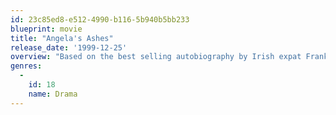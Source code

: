 ```yaml
---
id: 23c85ed8-e512-4990-b116-5b940b5bb233
blueprint: movie
title: "Angela's Ashes"
release_date: '1999-12-25'
overview: "Based on the best selling autobiography by Irish expat Frank McCourt, Angela's Ashes follows the experiences of young Frankie and his family as they try against all odds to escape the poverty endemic in the slums of pre-war Limerick. The film opens with the family in Brooklyn, but following the death of one of Frankie's siblings, they return home, only to find the situation there even worse. Prejudice against Frankie's Northern Irish father makes his search for employment in the Republic difficult despite his having fought for the IRA, and when he does find money, he spends the money on drink."
genres:
  -
    id: 18
    name: Drama
---
```

